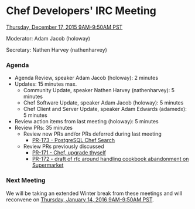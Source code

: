 # Chef Developers' IRC Meeting

[Thursday, December 17, 2015 9AM-9:50AM PST](http://everytimezone.com/#2015-12-17,240,cn3)

Moderator:  Adam Jacob (holoway)

Secretary:  Nathen Harvey (nathenharvey)

### Agenda
* Agenda Review, speaker Adam Jacob (holoway): 2 minutes
* Updates: 15 minutes max.
  * Community Update, speaker Nathen Harvey (nathenharvey): 5 minutes
  * Chef Software Update, speaker Adam Jacob (holoway): 5 minutes
  * Chef Client and Server Update, speaker Adam Edwards (adamedx): 5 minutes
* Review action items from last meeting (holoway): 5 minutes
* Review PRs:  35 minutes
  * Review new PRs and/or PRs deferred during last meeting
    * [PR-173 - PostgreSQL Chef Search](https://github.com/chef/chef-rfc/pull/173)
  * Review PRs previously discussed
    * [PR-171 - Chef, upgrade thyself](https://github.com/chef/chef-rfc/pull/171)
    * [PR-172 - draft of rfc around handling cookbook abandonment on Supermarket](https://github.com/chef/chef-rfc/pull/172)

### Next Meeting

We will be taking an extended Winter break from these meetings and will reconvene on [Thursday, January 14, 2016 9AM-9:50AM PST](http://everytimezone.com/#2016-01-14,240,cn3).
